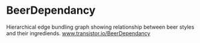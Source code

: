 BeerDependancy
==============

Hierarchical edge bundling graph showing relationship between beer styles and their ingrediends. 
www.transistor.io/BeerDependancy

